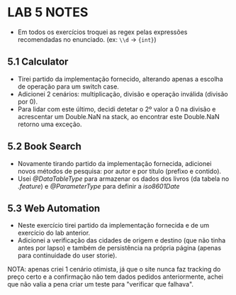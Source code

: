 # LAB 5 NOTES

- Em todos os exercícios troquei as regex pelas expressões recomendadas no enunciado. (ex: `\\d` -> `{int}`)

## 5.1 Calculator
- Tirei partido da implementação fornecido, alterando apenas a escolha de operação para um switch case.
- Adicionei 2 cenários: multiplicação, divisão e operação inválida (divisão por 0).
- Para lidar com este último, decidi detetar o 2º valor a 0 na divisão e acrescentar um Double.NaN na stack, ao encontrar este Double.NaN retorno uma exceção.

## 5.2 Book Search
- Novamente tirando partido da implementação fornecida, adicionei novos métodos de pesquisa: por autor e por título (prefixo e contido).
- Usei _@DataTableType_ para armazenar os dados dos livros (da tabela no _.feature_) e _@ParameterType_ para definir a _iso8601Date_


## 5.3 Web Automation
- Neste exercício tirei partido da implementação fornecida e de um exercício do lab anterior.
- Adicionei a verificação das cidades de origem e destino (que não tinha antes por lapso) e também de persistência na própria página (apenas para continuidade do user storie).

NOTA: apenas criei 1 cenário otimista, já que o site nunca faz tracking do preço certo e a confirmação não tem dados pedidos anteriormente, achei que não valia a pena criar um teste para "verificar que falhava".
